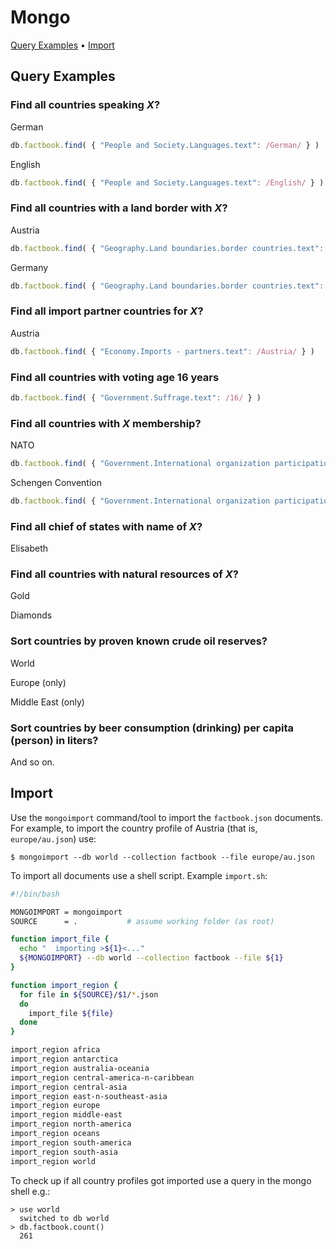 
# Mongo

[Query Examples](#query-examples) •
[Import](#import)


## Query Examples

###  Find all countries speaking _X_?

German

```js
db.factbook.find( { "People and Society.Languages.text": /German/ } )
```

English

```js
db.factbook.find( { "People and Society.Languages.text": /English/ } )
```

### Find all countries with a land border with _X_?

Austria

```js
db.factbook.find( { "Geography.Land boundaries.border countries.text": /Austria/ } )
```

Germany

```js
db.factbook.find( { "Geography.Land boundaries.border countries.text": /Germany/ } )
```


### Find all import partner countries for _X_?

Austria

```js
db.factbook.find( { "Economy.Imports - partners.text": /Austria/ } )
```

### Find all countries with voting age 16 years

```js
db.factbook.find( { "Government.Suffrage.text": /16/ } )
```


### Find all countries with _X_ membership?

NATO

```js
db.factbook.find( { "Government.International organization participation.text": /NATO/ } )
```

Schengen Convention

```js
db.factbook.find( { "Government.International organization participation.text": /Schengen Convention/ } )
```

### Find all chief of states with name of _X_?

Elisabeth


### Find all countries with natural resources of _X_?

Gold


Diamonds


### Sort countries by proven known crude oil reserves?

World

Europe (only)

Middle East (only)


### Sort countries by beer consumption (drinking) per capita (person) in liters?



And so on.



## Import

Use the `mongoimport` command/tool to import the `factbook.json` documents.
For example, to import the country profile of Austria (that is, `europe/au.json`) use:

```
$ mongoimport --db world --collection factbook --file europe/au.json
```

To import all documents use a shell script. Example `import.sh`:

``` bash
#!/bin/bash

MONGOIMPORT = mongoimport
SOURCE      = .           # assume working folder (as root)

function import_file {
  echo "  importing >${1}<..."
  ${MONGOIMPORT} --db world --collection factbook --file ${1}
}

function import_region {
  for file in ${SOURCE}/$1/*.json
  do
    import_file ${file}
  done
}

import_region africa
import_region antarctica
import_region australia-oceania
import_region central-america-n-caribbean
import_region central-asia
import_region east-n-southeast-asia
import_region europe
import_region middle-east
import_region north-america
import_region oceans
import_region south-america
import_region south-asia
import_region world
```

To check up if all country profiles got imported use a query in the mongo shell e.g.:

```
> use world
  switched to db world
> db.factbook.count()
  261
```
